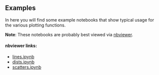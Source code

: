 ## Examples

In here you will find some example notebooks that show typical usage for the various plotting functions.

__Note__: These notebooks are probably best viewed via [nbviewer](https://nbviewer.jupyter.org/).

#### nbviewer links:
- [lines.ipynb](https://nbviewer.jupyter.org/github/andrewm4894/am4894plots/blob/master/examples/lines.ipynb)
- [dists.ipynb](https://nbviewer.jupyter.org/github/andrewm4894/am4894plots/blob/master/examples/dists.ipynb)
- [scatters.ipynb](https://nbviewer.jupyter.org/github/andrewm4894/am4894plots/blob/master/examples/scatters.ipynb)


